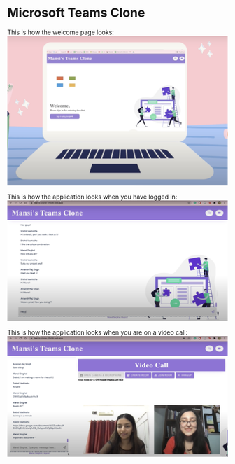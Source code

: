 # Microsoft Teams Clone


This is how the welcome page looks:
![](screenshots/Screenshot%202022-02-11%20at%201.42.01%20PM.png)

This is how the application looks when you have logged in:
![](screenshots/Screenshot%202022-02-11%20at%201.42.22%20PM.png)

This is how the application looks when you are on a video call: 
![](screenshots/Screenshot%202022-02-11%20at%201.43.07%20PM.png)
